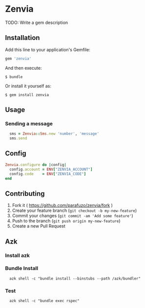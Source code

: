 # Zenvia

TODO: Write a gem description

## Installation

Add this line to your application's Gemfile:

```ruby
gem 'zenvia'
```

And then execute:

    $ bundle

Or install it yourself as:

    $ gem install zenvia

## Usage

### Sending a message

```ruby
  sms = Zenvia::Sms.new 'number', 'message'
  sms.send
```

## Config

```ruby
Zenvia.configure do |config|
  config.account = ENV["ZENVIA_ACCOUNT"]
  config.code    = ENV["ZENVIA_CODE"]
end
```

## Contributing

1. Fork it ( https://github.com/parafuzo/zenvia/fork )
2. Create your feature branch (`git checkout -b my-new-feature`)
3. Commit your changes (`git commit -am 'Add some feature'`)
4. Push to the branch (`git push origin my-new-feature`)
5. Create a new Pull Request

## Azk

### Install azk

### Bundle Install
```shell
  azk shell -c "bundle install --binstubs --path /azk/bundler"
```

### Test
```shell
  azk shell -c "bundle exec rspec"
```
